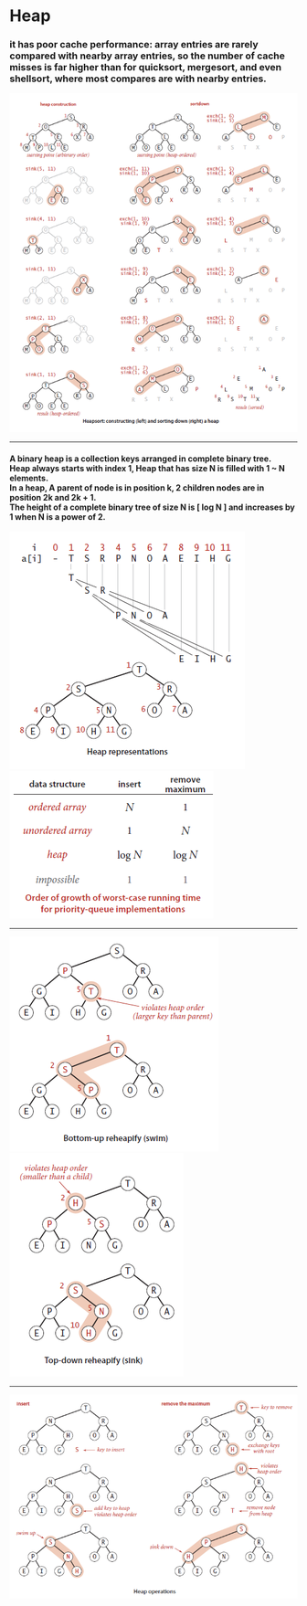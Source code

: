# Heap
<h3>it has poor cache performance: array entries are rarely compared with nearby array
entries, so the number of cache misses is far higher than for quicksort, mergesort, and
even shellsort, where most compares are with nearby entries.</h3>
<img src="/images/HeapSort.png">
<hr>
<h4>A binary heap is a collection keys arranged in complete binary tree.<br> 
Heap always starts with index 1, Heap that has size N is filled with 1 ~ N elements. <br>
In a heap, A parent of node is in  position k, 2 children nodes are in position 2k and 2k + 1.<br>
The height of a complete binary tree of size N is [ log N ] and increases by 1 when N is a power of 2.</h4>

<img src="/images/HeapStructure.png">
<img src="/images/PriorityQueueRunningTimes.png">
<hr>
<img src="/images/HeapSwim.png">
<img src="/images/HeapSink.png">
<hr>
<img src="/images/HeapOperations.png">
